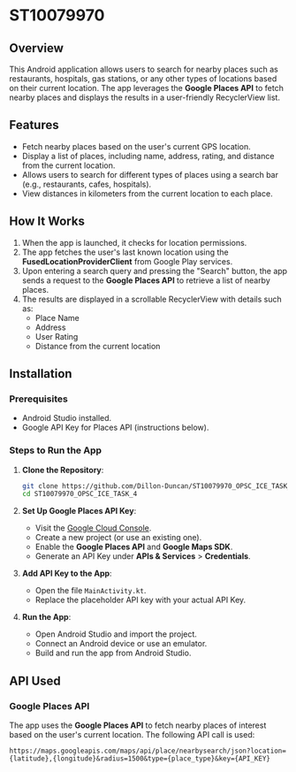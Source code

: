 # ST10079970

## Overview
This Android application allows users to search for nearby places such as restaurants, hospitals, gas stations, or any other types of locations based on their current location. The app leverages the **Google Places API** to fetch nearby places and displays the results in a user-friendly RecyclerView list.

## Features
- Fetch nearby places based on the user's current GPS location.
- Display a list of places, including name, address, rating, and distance from the current location.
- Allows users to search for different types of places using a search bar (e.g., restaurants, cafes, hospitals).
- View distances in kilometers from the current location to each place.

## How It Works
1. When the app is launched, it checks for location permissions.
2. The app fetches the user's last known location using the **FusedLocationProviderClient** from Google Play services.
3. Upon entering a search query and pressing the "Search" button, the app sends a request to the **Google Places API** to retrieve a list of nearby places.
4. The results are displayed in a scrollable RecyclerView with details such as:
   - Place Name
   - Address
   - User Rating
   - Distance from the current location

## Installation

### Prerequisites
- Android Studio installed.
- Google API Key for Places API (instructions below).

### Steps to Run the App

1. **Clone the Repository**:
    ```bash
    git clone https://github.com/Dillon-Duncan/ST10079970_OPSC_ICE_TASK_4.git
    cd ST10079970_OPSC_ICE_TASK_4
    ```

2. **Set Up Google Places API Key**:
    - Visit the [Google Cloud Console](https://console.cloud.google.com/).
    - Create a new project (or use an existing one).
    - Enable the **Google Places API** and **Google Maps SDK**.
    - Generate an API Key under **APIs & Services** > **Credentials**.
  
3. **Add API Key to the App**:
    - Open the file `MainActivity.kt`.
    - Replace the placeholder API key  with your actual API Key.

4. **Run the App**:
    - Open Android Studio and import the project.
    - Connect an Android device or use an emulator.
    - Build and run the app from Android Studio.

## API Used

### Google Places API
The app uses the **Google Places API** to fetch nearby places of interest based on the user's current location. The following API call is used:
```plaintext
https://maps.googleapis.com/maps/api/place/nearbysearch/json?location={latitude},{longitude}&radius=1500&type={place_type}&key={API_KEY}
